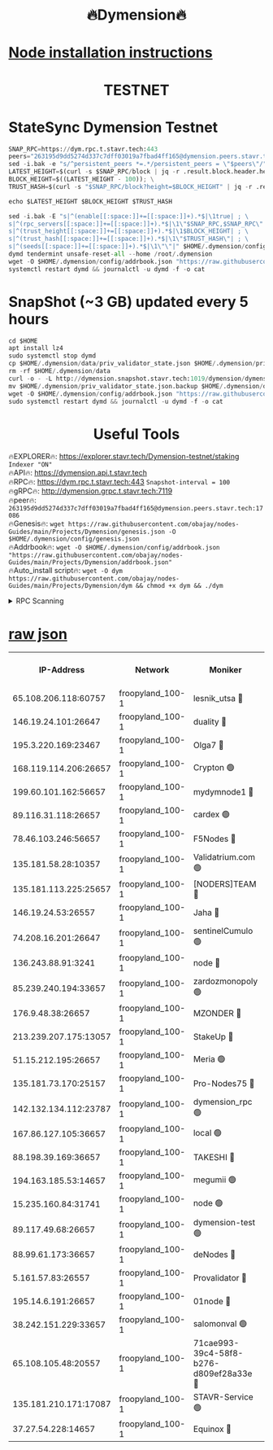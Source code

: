 <h1 align="center"> 🔥Dymension🔥</h1>

[Node installation instructions](https://github.com/obajay/nodes-Guides/tree/main/Projects/Dymension)
=

<h1 align="center"> TESTNET</h1>

# StateSync Dymension Testnet
```python
SNAP_RPC=https://dym.rpc.t.stavr.tech:443
peers="263195d9dd5274d337c7dff03019a7fbad4ff165@dymension.peers.stavr.tech:17086"
sed -i.bak -e "s/^persistent_peers *=.*/persistent_peers = \"$peers\"/" $HOME/.dymension/config/config.toml
LATEST_HEIGHT=$(curl -s $SNAP_RPC/block | jq -r .result.block.header.height); \
BLOCK_HEIGHT=$((LATEST_HEIGHT - 100)); \
TRUST_HASH=$(curl -s "$SNAP_RPC/block?height=$BLOCK_HEIGHT" | jq -r .result.block_id.hash)

echo $LATEST_HEIGHT $BLOCK_HEIGHT $TRUST_HASH

sed -i.bak -E "s|^(enable[[:space:]]+=[[:space:]]+).*$|\1true| ; \
s|^(rpc_servers[[:space:]]+=[[:space:]]+).*$|\1\"$SNAP_RPC,$SNAP_RPC\"| ; \
s|^(trust_height[[:space:]]+=[[:space:]]+).*$|\1$BLOCK_HEIGHT| ; \
s|^(trust_hash[[:space:]]+=[[:space:]]+).*$|\1\"$TRUST_HASH\"| ; \
s|^(seeds[[:space:]]+=[[:space:]]+).*$|\1\"\"|" $HOME/.dymension/config/config.toml
dymd tendermint unsafe-reset-all --home /root/.dymension
wget -O $HOME/.dymension/config/addrbook.json "https://raw.githubusercontent.com/obajay/nodes-Guides/main/Projects/Dymension/addrbook.json"
systemctl restart dymd && journalctl -u dymd -f -o cat

```
# SnapShot (~3 GB) updated every 5 hours
```python
cd $HOME
apt install lz4
sudo systemctl stop dymd
cp $HOME/.dymension/data/priv_validator_state.json $HOME/.dymension/priv_validator_state.json.backup
rm -rf $HOME/.dymension/data
curl -o - -L http://dymension.snapshot.stavr.tech:1019/dymension/dymension-snap.tar.lz4 | lz4 -c -d - | tar -x -C $HOME/.dymension --strip-components 2
mv $HOME/.dymension/priv_validator_state.json.backup $HOME/.dymension/data/priv_validator_state.json
wget -O $HOME/.dymension/config/addrbook.json "https://raw.githubusercontent.com/obajay/nodes-Guides/main/Projects/Dymension/addrbook.json"
sudo systemctl restart dymd && journalctl -u dymd -f -o cat
```

 <h1 align="center"> Useful Tools</h1>

🔥EXPLORER🔥:     https://explorer.stavr.tech/Dymension-testnet/staking        `Indexer "ON"` \
🔥API🔥:          https://dymension.api.t.stavr.tech \
🔥RPC🔥:          https://dym.rpc.t.stavr.tech:443                  `Snapshot-interval = 100` \
🔥gRPC🔥:         http://dymension.grpc.t.stavr.tech:7119 \
🔥peer🔥:         `263195d9dd5274d337c7dff03019a7fbad4ff165@dymension.peers.stavr.tech:17086` \
🔥Genesis🔥:     ```wget https://raw.githubusercontent.com/obajay/nodes-Guides/main/Projects/Dymension/genesis.json -O $HOME/.dymension/config/genesis.json``` \
🔥Addrbook🔥:    ```wget -O $HOME/.dymension/config/addrbook.json "https://raw.githubusercontent.com/obajay/nodes-Guides/main/Projects/Dymension/addrbook.json"``` \
🔥Auto_install script🔥: ```wget -O dym https://raw.githubusercontent.com/obajay/nodes-Guides/main/Projects/Dymension/dym && chmod +x dym && ./dym```

<details>
<summary>RPC Scanning</summary>

<h2 align="center"> We scan nodes in real time every 4 hours. And we provide the final result of RPC endpoints.
We cannot influence the operation of these nodes in any way. </h2>


```python
If Voting Power is higher than 0 --> then the Node is a validator of the network and may be subject to attack and be a potential threat to the chain.
```
```python
We marked such validators with a red symbol
```

</details>

[raw json](https://rpc-check.dymt.stavr.tech/dymt/rpc-dymt-result.json)
=


<table><tr><th>IP-Address</th><th>Network</th><th>Moniker</th><th>Latest Block Height</th><th>Earliest Block Height</th><th>Catching Up</th><th>Tx Index</th><th>Voting Power</th><th>Scan Time</th></tr><tr><td>65.108.206.118:60757</td><td>froopyland_100-1</td><td>lesnik_utsa 🔴</td><td>1592265</td><td>1</td><td>False</td><td>on</td><td>1</td><td>2023-12-07T11:15:51.340452300UTC</td></tr><tr><td>146.19.24.101:26647</td><td>froopyland_100-1</td><td>duality 🔴</td><td>1592267</td><td>1</td><td>False</td><td>on</td><td>1</td><td>2023-12-07T11:16:07.880810556UTC</td></tr><tr><td>195.3.220.169:23467</td><td>froopyland_100-1</td><td>Olga7 🔴</td><td>1592270</td><td>1</td><td>False</td><td>on</td><td>1</td><td>2023-12-07T11:16:25.059593618UTC</td></tr><tr><td>168.119.114.206:26657</td><td>froopyland_100-1</td><td>Crypton 🟢</td><td>1592271</td><td>1</td><td>False</td><td>off</td><td>0</td><td>2023-12-07T11:16:31.371186983UTC</td></tr><tr><td>199.60.101.162:56657</td><td>froopyland_100-1</td><td>mydymnode1 🔴</td><td>1592265</td><td>106001</td><td>False</td><td>off</td><td>1</td><td>2023-12-07T11:15:52.139705216UTC</td></tr><tr><td>89.116.31.118:26657</td><td>froopyland_100-1</td><td>cardex 🟢</td><td>1592266</td><td>293001</td><td>False</td><td>on</td><td>0</td><td>2023-12-07T11:16:00.652966545UTC</td></tr><tr><td>78.46.103.246:56657</td><td>froopyland_100-1</td><td>F5Nodes 🔴</td><td>1592263</td><td>407001</td><td>False</td><td>off</td><td>1</td><td>2023-12-07T11:15:44.653368504UTC</td></tr><tr><td>135.181.58.28:10357</td><td>froopyland_100-1</td><td>Validatrium.com 🟢</td><td>1592269</td><td>591001</td><td>False</td><td>on</td><td>0</td><td>2023-12-07T11:16:15.017136485UTC</td></tr><tr><td>135.181.113.225:25657</td><td>froopyland_100-1</td><td>[NODERS]TEAM 🔴</td><td>1592269</td><td>737456</td><td>False</td><td>on</td><td>1</td><td>2023-12-07T11:16:15.405532130UTC</td></tr><tr><td>146.19.24.53:26557</td><td>froopyland_100-1</td><td>Jaha 🔴</td><td>1592269</td><td>737456</td><td>False</td><td>off</td><td>1</td><td>2023-12-07T11:16:17.885429437UTC</td></tr><tr><td>74.208.16.201:26647</td><td>froopyland_100-1</td><td>sentinelCumulo 🟢</td><td>1592262</td><td>820001</td><td>False</td><td>on</td><td>0</td><td>2023-12-07T11:15:36.453630084UTC</td></tr><tr><td>136.243.88.91:3241</td><td>froopyland_100-1</td><td>node 🔴</td><td>1592269</td><td>922548</td><td>False</td><td>on</td><td>1</td><td>2023-12-07T11:16:18.191301066UTC</td></tr><tr><td>85.239.240.194:33657</td><td>froopyland_100-1</td><td>zardozmonopoly 🟢</td><td>1592273</td><td>935165</td><td>False</td><td>off</td><td>0</td><td>2023-12-07T11:16:39.167417077UTC</td></tr><tr><td>176.9.48.38:26657</td><td>froopyland_100-1</td><td>MZONDER 🔴</td><td>1592270</td><td>1006001</td><td>False</td><td>on</td><td>1</td><td>2023-12-07T11:16:24.647734566UTC</td></tr><tr><td>213.239.207.175:13057</td><td>froopyland_100-1</td><td>StakeUp 🔴</td><td>1592272</td><td>1150548</td><td>False</td><td>off</td><td>1</td><td>2023-12-07T11:16:34.206438985UTC</td></tr><tr><td>51.15.212.195:26657</td><td>froopyland_100-1</td><td>Meria 🟢</td><td>1592261</td><td>1238063</td><td>False</td><td>on</td><td>0</td><td>2023-12-07T11:15:32.876281246UTC</td></tr><tr><td>135.181.73.170:25157</td><td>froopyland_100-1</td><td>Pro-Nodes75 🔴</td><td>1592264</td><td>1292264</td><td>False</td><td>on</td><td>1</td><td>2023-12-07T11:15:46.870674018UTC</td></tr><tr><td>142.132.134.112:23787</td><td>froopyland_100-1</td><td>dymension_rpc 🟢</td><td>1592267</td><td>1292267</td><td>False</td><td>on</td><td>0</td><td>2023-12-07T11:16:05.072811800UTC</td></tr><tr><td>167.86.127.105:36657</td><td>froopyland_100-1</td><td>local 🟢</td><td>1592271</td><td>1318001</td><td>False</td><td>off</td><td>0</td><td>2023-12-07T11:16:28.247969375UTC</td></tr><tr><td>88.198.39.169:36657</td><td>froopyland_100-1</td><td>TAKESHI 🔴</td><td>1592262</td><td>1330001</td><td>False</td><td>on</td><td>1</td><td>2023-12-07T11:15:36.732973059UTC</td></tr><tr><td>194.163.185.53:14657</td><td>froopyland_100-1</td><td>megumii 🟢</td><td>1592264</td><td>1390788</td><td>False</td><td>on</td><td>0</td><td>2023-12-07T11:15:46.437549426UTC</td></tr><tr><td>15.235.160.84:31741</td><td>froopyland_100-1</td><td>node 🟢</td><td>1592262</td><td>1435053</td><td>False</td><td>on</td><td>0</td><td>2023-12-07T11:15:37.716801371UTC</td></tr><tr><td>89.117.49.68:26657</td><td>froopyland_100-1</td><td>dymension-test 🟢</td><td>1592272</td><td>1473622</td><td>False</td><td>on</td><td>0</td><td>2023-12-07T11:16:31.845326429UTC</td></tr><tr><td>88.99.61.173:36657</td><td>froopyland_100-1</td><td>deNodes 🔴</td><td>1592269</td><td>1501386</td><td>False</td><td>off</td><td>1</td><td>2023-12-07T11:16:14.486203127UTC</td></tr><tr><td>5.161.57.83:26557</td><td>froopyland_100-1</td><td>Provalidator 🔴</td><td>1592261</td><td>1503071</td><td>False</td><td>on</td><td>1</td><td>2023-12-07T11:15:33.521375555UTC</td></tr><tr><td>195.14.6.191:26657</td><td>froopyland_100-1</td><td>01node 🔴</td><td>1592271</td><td>1561776</td><td>False</td><td>on</td><td>1</td><td>2023-12-07T11:16:30.914440996UTC</td></tr><tr><td>38.242.151.229:33657</td><td>froopyland_100-1</td><td>salomonval 🟢</td><td>1592270</td><td>1569001</td><td>False</td><td>off</td><td>0</td><td>2023-12-07T11:16:25.444616981UTC</td></tr><tr><td>65.108.105.48:20557</td><td>froopyland_100-1</td><td>71cae993-39c4-58f8-b276-d809ef28a33e 🔴</td><td>1592267</td><td>1580001</td><td>False</td><td>on</td><td>1</td><td>2023-12-07T11:16:05.466787222UTC</td></tr><tr><td>135.181.210.171:17087</td><td>froopyland_100-1</td><td>STAVR-Service 🟢</td><td>1592263</td><td>1589489</td><td>False</td><td>on</td><td>0</td><td>2023-12-07T11:15:42.211381794UTC</td></tr><tr><td>37.27.54.228:14657</td><td>froopyland_100-1</td><td>Equinox 🔴</td><td>1592271</td><td>1589489</td><td>False</td><td>on</td><td>1</td><td>2023-12-07T11:16:27.917334708UTC</td></tr></table>
